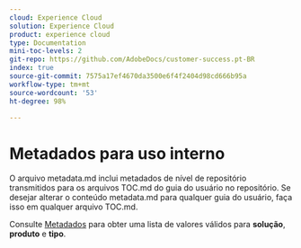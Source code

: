 ```yaml
---
cloud: Experience Cloud
solution: Experience Cloud
product: experience cloud
type: Documentation
mini-toc-levels: 2
git-repo: https://github.com/AdobeDocs/customer-success.pt-BR
index: true
source-git-commit: 7575a17ef4670da3500e6f4f2404d98cd666b95a
workflow-type: tm+mt
source-wordcount: '53'
ht-degree: 98%

---
```



# Metadados para uso interno

O arquivo metadata.md inclui metadados de nível de repositório transmitidos para os arquivos TOC.md do guia do usuário no repositório. Se desejar alterar o conteúdo metadata.md para qualquer guia do usuário, faça isso em qualquer arquivo TOC.md.

Consulte [Metadados](https://experienceleague.adobe.com/docs/authoring-guide-exl/using/editing/user-guide-setup/metadata.html?lang=pt-BR) para obter uma lista de valores válidos para **solução**, **produto** e **tipo**.
